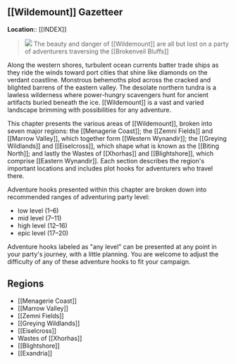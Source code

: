 ## [[Wildemount]] Gazetteer
**Location**:: [[INDEX]]
> ![](https://media.dndbeyond.com/compendium-images/egtw/yDOyqyOocErRgYJK/03-01.jpg)
> The beauty and danger of [[Wildemount]] are all but lost on a party of adventurers traversing the [[Brokenveil Bluffs]]

Along the western shores, turbulent ocean currents batter trade ships as they ride the winds toward port cities that shine like diamonds on the verdant coastline. Monstrous behemoths plod across the cracked and blighted barrens of the eastern valley. The desolate northern tundra is a lawless wilderness where power-hungry scavengers hunt for ancient artifacts buried beneath the ice. [[Wildemount]] is a vast and varied landscape brimming with possibilities for any adventure.

This chapter presents the various areas of [[Wildemount]], broken into seven major regions: the [[Menagerie Coast]]; the [[Zemni Fields]] and [[Marrow Valley]], which together form [[Western Wynandir]]; the [[Greying Wildlands]] and [[Eiselcross]], which shape what is known as the [[Biting North]]; and lastly the Wastes of [[Xhorhas]] and [[Blightshore]], which comprise [[Eastern Wynandir]]. Each section describes the region's important locations and includes plot hooks for adventurers who travel there.

Adventure hooks presented within this chapter are broken down into recommended ranges of adventuring party level:

-   low level (1–6)
-   mid level (7–11)
-   high level (12–16)
-   epic level (17–20)

Adventure hooks labeled as "any level" can be presented at any point in your party's journey, with a little planning. You are welcome to adjust the difficulty of any of these adventure hooks to fit your campaign.

## Regions

- [[Menagerie Coast]]
- [[Marrow Valley]]
- [[Zemni Fields]]
- [[Greying Wildlands]]
- [[Eiselcross]]
- Wastes of [[Xhorhas]]
- [[Blightshore]]
- [[Exandria]]
